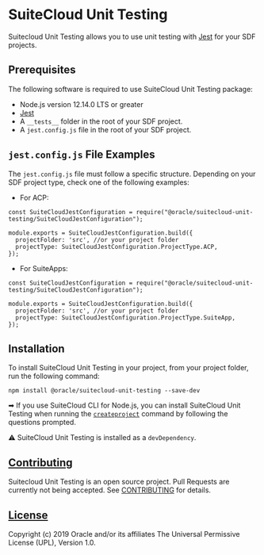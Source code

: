 # SuiteCloud Unit Testing
Suitecloud Unit Testing allows you to use unit testing with [Jest](https://jestjs.io/) for your SDF projects.

## Prerequisites
The following software is required to use SuiteCloud Unit Testing package:
- Node.js version 12.14.0 LTS or greater
- [Jest](https://jestjs.io/docs/en/getting-started.html)
- A `__tests__` folder in the root of your SDF project.
- A `jest.config.js` file in the root of your SDF project.

## `jest.config.js` File Examples
The `jest.config.js` file must follow a specific structure. Depending on your SDF project type, check one of the following examples:

- For ACP:
```
const SuiteCloudJestConfiguration = require("@oracle/suitecloud-unit-testing/SuiteCloudJestConfiguration");

module.exports = SuiteCloudJestConfiguration.build({
  projectFolder: 'src', //or your project folder
  projectType: SuiteCloudJestConfiguration.ProjectType.ACP,
});
```

- For SuiteApps:
```
const SuiteCloudJestConfiguration = require("@oracle/suitecloud-unit-testing/SuiteCloudJestConfiguration");

module.exports = SuiteCloudJestConfiguration.build({
  projectFolder: 'src', //or your project folder
  projectType: SuiteCloudJestConfiguration.ProjectType.SuiteApp,
});
```

## Installation
To install SuiteCloud Unit Testing in your project, from your project folder, run the following command:
```
npm install @oracle/suitecloud-unit-testing --save-dev
```

➡ If you use SuiteCloud CLI for Node.js, you can install SuiteCloud Unit Testing when running the [`createproject`](../../packages/node-cli/README.md/##Commands) command by following the questions prompted.

⚠ SuiteCloud Unit Testing is installed as a `devDependency`.

## [Contributing](/CONTRIBUTING.md)
Suitecloud Unit Testing is an open source project. Pull Requests are currently not being accepted. See [CONTRIBUTING](/CONTRIBUTING.md) for details.

## [License](/LICENSE.txt)
Copyright (c) 2019 Oracle and/or its affiliates The Universal Permissive License (UPL), Version 1.0.